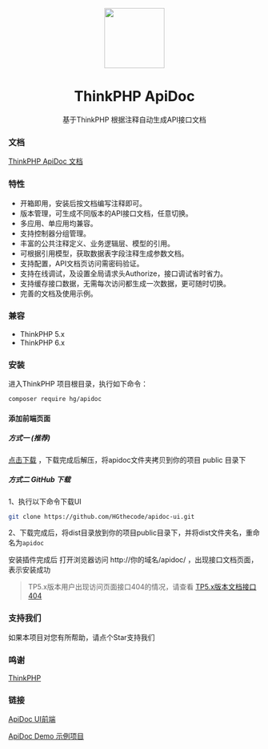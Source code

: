 <p align="center">
  <a href="#">
    <img width="120" src="https://apidoc.demo.hg-code.com/images/logo.png">
  </a>
</p>

<h1 align="center">
  <a target="_blank">ThinkPHP ApiDoc</a>
</h1>

<div align="center">

基于ThinkPHP 根据注释自动生成API接口文档

</div>


### 文档
<a href="https://hgthecode.github.io/thinkphp-apidoc/">ThinkPHP ApiDoc 文档</a>

### 特性

- 开箱即用，安装后按文档编写注释即可。
- 版本管理，可生成不同版本的API接口文档，任意切换。
- 多应用、单应用均兼容。
- 支持控制器分组管理。
- 丰富的公共注释定义、业务逻辑层、模型的引用。
- 可根据引用模型，获取数据表字段注释生成参数文档。
- 支持配置，API文档页访问需密码验证。
- 支持在线调试，及设置全局请求头Authorize，接口调试省时省力。
- 支持缓存接口数据，无需每次访问都生成一次数据，更可随时切换。
- 完善的文档及使用示例。

### 兼容

- ThinkPHP 5.x 
- ThinkPHP 6.x 

### 安装
进入ThinkPHP 项目根目录，执行如下命令：
```sh
composer require hg/apidoc
```

#### 添加前端页面

##### 方式一 (推荐)

[点击下载](https://apidoc.demo.hg-code.com/download/apidoc.zip) ，下载完成后解压，将apidoc文件夹拷贝到你的项目 public 目录下

##### 方式二 GitHub 下载
 1、执行以下命令下载UI
```sh
git clone https://github.com/HGthecode/apidoc-ui.git
```
 2、下载完成后，将dist目录放到你的项目public目录下，并将dist文件夹名，重命名为`apidoc`

安装插件完成后 打开浏览器访问   http://你的域名/apidoc/ ，出现接口文档页面，表示安装成功

>TP5.x版本用户出现访问页面接口404的情况，请查看 [TP5.x版本文档接口404](/use/help/#TP5.x版本文档接口404)


### 支持我们
如果本项目对您有所帮助，请点个Star支持我们

### 鸣谢
[ThinkPHP](http://www.thinkphp.cn/) 

### 链接
 <a href="https://github.com/HGthecode/apidoc-ui" target="_blank">ApiDoc UI前端</a>
 
 <a href="https://github.com/HGthecode/thinkphp-apidoc-demo" target="_blank">ApiDoc Demo 示例项目</a>

